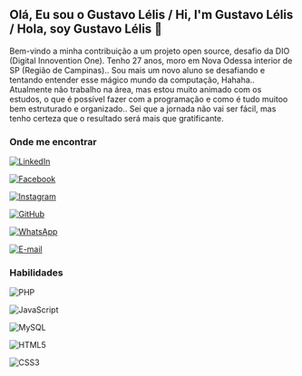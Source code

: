 ## Olá, Eu sou o Gustavo Lélis / Hi, I'm Gustavo Lélis / Hola, soy Gustavo Lélis 👋
Bem-vindo a minha contribuição a um projeto open source, desafio da DIO (Digital Innovention One).
Tenho 27 anos, moro em Nova Odessa interior de SP (Região de Campinas).. Sou mais um novo aluno se desafiando e tentando entender esse mágico mundo da computação, Hahaha.. Atualmente não trabalho na área, mas estou muito animado com os estudos, o que é possível fazer com a programação e como é tudo muitoo bem estruturado e organizado.. Sei que a jornada não vai ser fácil, mas tenho certeza que o resultado será mais que gratificante.


### Onde me encontrar

[![LinkedIn](https://img.shields.io/badge/LinkedIn-42c6fa?style=for-the-badge&logo=linkedin&logoColor=white)](https://www.linkedin.com/in/gustavo-lélis-a2305921a/)

[![Facebook](https://img.shields.io/badge/Facebook-42c6fa?style=for-the-badge&logo=facebook&logoColor=white)](https://www.facebook.com/LelisGustavo)

[![Instagram](https://img.shields.io/badge/Instagram-42c6fa?style=for-the-badge&logo=instagram&logoColor=white)](https://www.instagram.com/lelisshark/)

[![GitHub](https://img.shields.io/badge/GitHbt-42c6fa?style=for-the-badge&logo=github&logoColor=white)](+https://github.com/LelisGustavo)

[![WhatsApp](https://img.shields.io/badge/WhatsApp-42c6fa?style=for-the-badge&logo=whatsapp&logoColor=white)](https://wa.me/5519993576996/)

[![E-mail](https://img.shields.io/badge/-Email-42c6fa?style=for-the-badge&logo=microsoft-outlook&logoColor=white)](mailto:lelisgustavo@hotmail.com)

### Habilidades

![PHP](https://img.shields.io/badge/PHP-42c6fa?style=for-the-badge&logo=php&logoColor=white)

![JavaScript](https://img.shields.io/badge/JavaScript-42c6fa?style=for-the-badge&logo=javascript&logoColor=white)

![MySQL](https://img.shields.io/badge/MySQL-42c6fa?style=for-the-badge&logo=mysql&logoColor=white)

![HTML5](https://img.shields.io/badge/HTML5-42c6fa?style=for-the-badge&logo=html5&logoColor=white)

![CSS3](https://img.shields.io/badge/CSS3-42c6fa?style=for-the-badge&logo=css3&logoColor=white)